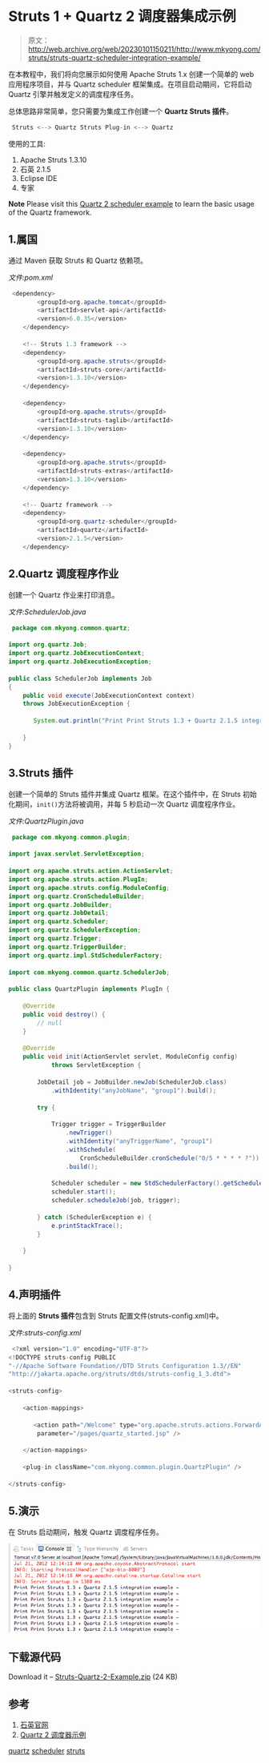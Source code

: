 # Struts 1 + Quartz 2 调度器集成示例

> 原文：<http://web.archive.org/web/20230101150211/http://www.mkyong.com/struts/struts-quartz-scheduler-integration-example/>

在本教程中，我们将向您展示如何使用 Apache Struts 1.x 创建一个简单的 web 应用程序项目，并与 Quartz scheduler 框架集成。在项目启动期间，它将启动 Quartz 引擎并触发定义的调度程序任务。

总体思路非常简单，您只需要为集成工作创建一个 **Quartz Struts 插件**。

```java
 Struts <--> Quartz Struts Plug-in <--> Quartz 
```

使用的工具:

1.  Apache Struts 1.3.10
2.  石英 2.1.5
3.  Eclipse IDE
4.  专家

**Note**
Please visit this [Quartz 2 scheduler example](http://web.archive.org/web/20190214234307/http://www.mkyong.com/java/quartz-2-scheduler-tutorial/) to learn the basic usage of the Quartz framework.

## 1.属国

通过 Maven 获取 Struts 和 Quartz 依赖项。

*文件:pom.xml*

```java
 <dependency>
		<groupId>org.apache.tomcat</groupId>
		<artifactId>servlet-api</artifactId>
		<version>6.0.35</version>
	</dependency>

	<!-- Struts 1.3 framework -->
	<dependency>
		<groupId>org.apache.struts</groupId>
		<artifactId>struts-core</artifactId>
		<version>1.3.10</version>
	</dependency>

	<dependency>
		<groupId>org.apache.struts</groupId>
		<artifactId>struts-taglib</artifactId>
		<version>1.3.10</version>
	</dependency>

	<dependency>
		<groupId>org.apache.struts</groupId>
		<artifactId>struts-extras</artifactId>
		<version>1.3.10</version>
	</dependency>

	<!-- Quartz framework -->
	<dependency>
		<groupId>org.quartz-scheduler</groupId>
		<artifactId>quartz</artifactId>
		<version>2.1.5</version>
	</dependency> 
```

 ## 2.Quartz 调度程序作业

创建一个 Quartz 作业来打印消息。

*文件:SchedulerJob.java*

```java
 package com.mkyong.common.quartz;

import org.quartz.Job;
import org.quartz.JobExecutionContext;
import org.quartz.JobExecutionException;

public class SchedulerJob implements Job
{
	public void execute(JobExecutionContext context)
	throws JobExecutionException {

	   System.out.println("Print Print Struts 1.3 + Quartz 2.1.5 integration example ~");

	}
} 
```

 ## 3.Struts 插件

创建一个简单的 Struts 插件并集成 Quartz 框架。在这个插件中，在 Struts 初始化期间，`init()`方法将被调用，并每 5 秒启动一次 Quartz 调度程序作业。

*文件:QuartzPlugin.java*

```java
 package com.mkyong.common.plugin;

import javax.servlet.ServletException;

import org.apache.struts.action.ActionServlet;
import org.apache.struts.action.PlugIn;
import org.apache.struts.config.ModuleConfig;
import org.quartz.CronScheduleBuilder;
import org.quartz.JobBuilder;
import org.quartz.JobDetail;
import org.quartz.Scheduler;
import org.quartz.SchedulerException;
import org.quartz.Trigger;
import org.quartz.TriggerBuilder;
import org.quartz.impl.StdSchedulerFactory;

import com.mkyong.common.quartz.SchedulerJob;

public class QuartzPlugin implements PlugIn {

	@Override
	public void destroy() {
		// null
	}

	@Override
	public void init(ActionServlet servlet, ModuleConfig config)
			throws ServletException {

		JobDetail job = JobBuilder.newJob(SchedulerJob.class)
			.withIdentity("anyJobName", "group1").build();

		try {

			Trigger trigger = TriggerBuilder
				.newTrigger()
				.withIdentity("anyTriggerName", "group1")
				.withSchedule(
					CronScheduleBuilder.cronSchedule("0/5 * * * * ?"))
				.build();

			Scheduler scheduler = new StdSchedulerFactory().getScheduler();
			scheduler.start();
			scheduler.scheduleJob(job, trigger);

		} catch (SchedulerException e) {
			e.printStackTrace();
		}

	}

} 
```

## 4.声明插件

将上面的 **Struts 插件**包含到 Struts 配置文件(struts-config.xml)中。

*文件:struts-config.xml*

```java
 <?xml version="1.0" encoding="UTF-8"?>
<!DOCTYPE struts-config PUBLIC 
"-//Apache Software Foundation//DTD Struts Configuration 1.3//EN" 
"http://jakarta.apache.org/struts/dtds/struts-config_1_3.dtd">

<struts-config>

	<action-mappings>

	   <action path="/Welcome" type="org.apache.struts.actions.ForwardAction"
		parameter="/pages/quartz_started.jsp" />

	</action-mappings>

	<plug-in className="com.mkyong.common.plugin.QuartzPlugin" />

</struts-config> 
```

## 5.演示

在 Struts 启动期间，触发 Quartz 调度程序任务。

![struts and quartz 2 example](img/5d82bc5264bd6a37cdb128bc0c3beff8.png "strust-quartz-example")

## 下载源代码

Download it – [Struts-Quartz-2-Example.zip](http://web.archive.org/web/20190214234307/http://www.mkyong.com/wp-content/uploads/2010/04/Struts-Quartz-2-Example.zip) (24 KB)

## 参考

1.  [石英官网](http://web.archive.org/web/20190214234307/http://www.quartz-scheduler.org/)
2.  [Quartz 2 调度器示例](http://web.archive.org/web/20190214234307/http://www.mkyong.com/java/quartz-2-scheduler-tutorial/)

[quartz](http://web.archive.org/web/20190214234307/http://www.mkyong.com/tag/quartz/) [scheduler](http://web.archive.org/web/20190214234307/http://www.mkyong.com/tag/scheduler/) [struts](http://web.archive.org/web/20190214234307/http://www.mkyong.com/tag/struts/)







